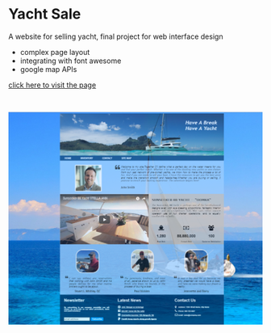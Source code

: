 # Yacht Sale
A website for selling yacht, final project for web interface design

* complex page layout
* integrating with font awesome
* google map APIs

[click here to visit the page](https://ziqingqiu.github.io/yacht-sale-website/)

<br>

![Alt text](/images/screenshot/screenshot_index.png)

